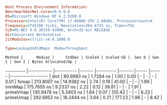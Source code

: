 ```ini

Host Process Environment Information:
BenchmarkDotNet.Core=v0.9.9.0
OS=Microsoft Windows NT 6.2.9200.0
Processor=Intel(R) Core(TM) i7-6600U CPU 2.60GHz, ProcessorCount=4
Frequency=2742188 ticks, Resolution=364.6723 ns, Timer=TSC
CLR=MS.NET 4.0.30319.42000, Arch=32-bit RELEASE
GC=Concurrent Workstation
JitModules=clrjit-v4.6.1080.0

Type=LookupInOldMaps  Mode=Throughput  

```
    Method |      Median |     StdDev | Scaled | Scaled-SD |  Gen 0 | Gen 1 | Gen 2 | Bytes Allocated/Op |
---------- |------------ |----------- |------- |---------- |------- |------ |------ |------------------- |
      dict |  80.9983 ns |  1.7284 ns |   1.00 |      0.00 |      - |     - |     - |               0.01 |
     fsmap | 213.8007 ns | 14.9382 ns |   2.74 |      0.19 |  41.00 |     - |     - |               1.99 |
    immMap | 175.7655 ns |  9.2337 ns |   2.22 |      0.12 |  39.81 |     - |     - |               1.91 |
 primeVmap | 130.9478 ns |  5.3403 ns |   1.64 |      0.07 | 135.42 |     - |     - |               6.23 |
 primeUmap | 292.6952 ns | 16.2444 ns |   3.64 |      0.21 | 177.23 |  1.96 |     - |               8.42 |
